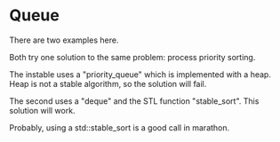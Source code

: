 Queue
=====

There are two examples here.

Both try one solution to the same problem: process priority sorting.

The instable uses a "priority_queue" which is implemented with a heap.
Heap is not a stable algorithm, so the solution will fail.

The second uses a "deque" and the STL function "stable_sort".  This
solution will work.

Probably, using a std::stable_sort is a good call in marathon.

